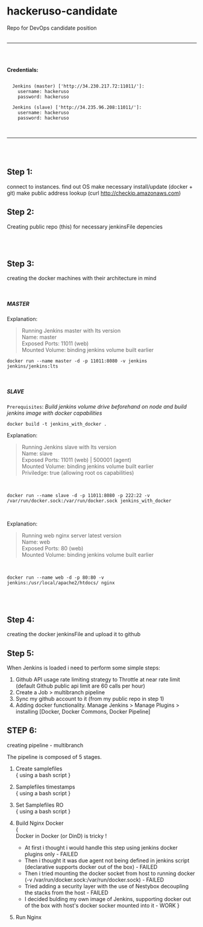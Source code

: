 # hackeruso-candidate
Repo for DevOps candidate position
<br/><br/>

----------
<br/><br/>

**Credentials:**
```

  Jenkins (master) ['http://34.230.217.72:11011/']:
    username: hackeruso
    password: hackeruso
  
  Jenkins (slave) ['http://34.235.96.208:11011/']:
    username: hackeruso
    password: hackeruso

```
<br/>

----------
<br/><br/>

## Step 1:

connect to instances.
find out OS
make necessary install/update (docker + git)
make public address lookup (curl http://checkip.amazonaws.com)

## Step 2:

Creating public repo (this) for necessary jenkinsFile depencies

<br/><br/>

## Step 3:

creating the docker machines with their architecture in mind

<br />

#####  *MASTER*

Explanation:<br />
> Running Jenkins master with lts version<br />
  Name: master<br />
  Exposed Ports: 11011 (web)<br />
  Mounted Volume: binding jenkins volume built earlier<br />

```
docker run --name master -d -p 11011:8080 -v jenkins jenkins/jenkins:lts
```

<br />

##### *SLAVE*


`Prerequisites`:
*Build jenkins volume drive beforehand on node and build jenkins image with docker capabilities* <br />
```
docker build -t jenkins_with_docker .
```


Explanation:<br />
> Running Jenkins slave with lts version<br />
  Name: slave<br />
  Exposed Ports: 11011 (web) | 500001 (agent)<br />
  Mounted Volume: binding jenkins volume built earlier<br />
  Priviledge: true (allowing root os capabilities)<br />

<br />

```
docker run --name slave -d -p 11011:8080 -p 222:22 -v /var/run/docker.sock:/var/run/docker.sock jenkins_with_docker
```

<br />

Explanation:<br />
> Running web nginx server latest version<br />
  Name: web<br />
  Exposed Ports: 80 (web)<br />
  Mounted Volume: binding jenkins volume built earlier<br />

<br />

```
docker run --name web -d -p 80:80 -v jenkins:/usr/local/apache2/htdocs/ nginx
```

<br/><br/>

## Step 4:

creating the docker jenkinsFile and upload it to github

## Step 5:

When Jenkins is loaded i need to perform some simple steps:
1. Github API usage rate limiting strategy to Throttle at near rate limit (default Github public api limit are 60 calls per hour)
2. Create a Job > multibranch pipeline
3. Sync my github account to it (from my public repo in step 1)
4. Adding docker functionality. Manage Jenkins > Manage Plugins > installing [Docker, Docker Commons, Docker Pipeline]

## STEP 6:

creating pipeline  - multibranch

The pipeline is composed of 5 stages.
1. Create samplefiles<br />
    { using a bash script }
3. Samplefiles timestamps<br />
    { using a bash script }
4. Set Samplefiles RO<br />
    { using a bash script }
5. Build Nginx Docker<br />
    { <br />
      Docker in Docker (or DinD) is tricky !


      - At first i thought i would handle this step using jenkins docker plugins only - FAILED  
      - Then i thought it was due agent not being defined in jenkins script (declarative supports docker out of the box) - FAILED  
      - Then i tried mounting the docker socket from host to running docker (-v /var/run/docker.sock:/var/run/docker.sock) - FAILED
      - Tried adding a security layer with the use of Nestybox decoupling the stacks from the host - FAILED
      - I decided bulding my own image of Jenkins, supporting docker out of the box with host's docker socker mounted into it - WORK
    }
6. Run Nginx<br />
